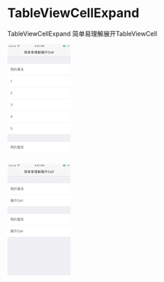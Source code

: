 # TableViewCellExpand
TableViewCellExpand 简单易理解展开TableViewCell


![image](https://github.com/chenxuhunoc/TableViewCellExpand/blob/master/TableViewCellExpandUITests/a.png)


![image](https://github.com/chenxuhunoc/TableViewCellExpand/blob/master/TableViewCellExpandUITests/b.png)
